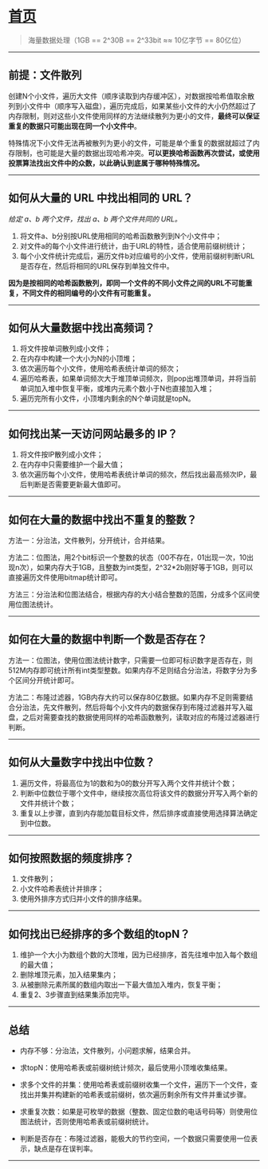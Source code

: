 # [首页](/blog/)

> 海量数据处理（1GB == 2^30B == 2^33bit ≈≈ 10亿字节 == 80亿位）

***

## **前提：文件散列**

创建N个小文件，遍历大文件（顺序读取到内存缓冲区），对数据按哈希值取余散列到小文件中（顺序写入磁盘），遍历完成后，如果某些小文件的大小仍然超过了内存限制，则对这些小文件使用同样的方法继续散列为更小的文件，**最终可以保证重复的数据只可能出现在同一个小文件中**。

特殊情况下小文件无法再被散列为更小的文件，可能是单个重复的数据就超过了内存限制，也可能是大量的数据出现哈希冲突。**可以更换哈希函数再次尝试，或使用投票算法找出文件中的众数，以此确认到底属于哪种特殊情况。**

***

## 如何从大量的 URL 中找出相同的 URL？

*给定 a、b 两个文件，找出 a、b 两个文件共同的 URL。*

1. 将文件a、b分别按URL使用相同的哈希函数散列到N个小文件中；
2. 对文件a的每个小文件进行统计，由于URL的特性，适合使用前缀树统计；
3. 每个小文件统计完成后，遍历文件b对应编号的小文件，使用前缀树判断URL是否存在，然后将相同的URL保存到单独文件中。

**因为是按相同的哈希函数散列，即同一个文件的不同小文件之间的URL不可能重复，不同文件的相同编号的小文件有可能重复。**

***

## 如何从大量数据中找出高频词？

1. 将文件按单词散列成小文件；
2. 在内存中构建一个大小为N的小顶堆；
3. 依次遍历每个小文件，使用哈希表统计单词的频次；
4. 遍历哈希表，如果单词频次大于堆顶单词频次，则pop出堆顶单词，并将当前单词加入堆中恢复平衡，或堆内元素个数小于N也直接加入堆；
5. 遍历完所有小文件，小顶堆内剩余的N个单词就是topN。

***

## 如何找出某一天访问网站最多的 IP？

1. 将文件按IP散列成小文件；
2. 在内存中只需要维护一个最大值；
3. 依次遍历每个小文件，使用哈希表统计单词的频次，然后找出最高频次IP，最后判断是否需要更新最大值即可。

***

## 如何在大量的数据中找出不重复的整数？

方法一：分治法，文件散列，分开统计，合并结果。

方法二：位图法，用2个bit标识一个整数的状态（00不存在，01出现一次，10出现n次），如果内存大于1GB，且整数为int类型，2^32*2b刚好等于1GB，则可以直接遍历文件使用bitmap统计即可。

方法三：分治法和位图法结合，根据内存的大小结合整数的范围，分成多个区间使用位图法统计。

***

## 如何在大量的数据中判断一个数是否存在？

方法一：位图法，使用位图法统计数字，只需要一位即可标识数字是否存在，则512M内存即可统计所有int类型整数。如果内存不足则结合分治法，将数字分为多个区间分开统计即可。

方法二：布隆过滤器，1GB内存大约可以保存80亿数据。如果内存不足则需要结合分治法，先文件散列，然后将每个小文件内的数据保存到布隆过滤器并写入磁盘，之后对需要查找的数据使用同样的哈希函数散列，读取对应的布隆过滤器进行判断。

***

## 如何从大量数字中找出中位数？

1. 遍历文件，将最高位为1的数和为0的数分开写入两个文件并统计个数；
2. 判断中位数位于哪个文件中，继续按次高位将该文件的数据分开写入两个新的文件并统计个数；
3. 重复以上步骤，直到内存能加载目标文件，然后排序或直接使用选择算法确定到中位数。

***

## 如何按照数据的频度排序？

1. 文件散列；
2. 小文件哈希表统计并排序；
3. 使用外排序方式归并小文件的排序结果。

***

## 如何找出已经排序的多个数组的topN？

1. 维护一个大小为数组个数的大顶堆，因为已经排序，首先往堆中加入每个数组的最大值；
2. 删除堆顶元素，加入结果集内；
3. 从被删除元素所属的数组内取出一下最大值加入堆内，恢复平衡；
4. 重复2、3步骤直到结果集添加完毕。

***

## 总结

- 内存不够：分治法，文件散列，小问题求解，结果合并。

- 求topN：使用哈希表或前缀树统计频次，最后使用小顶堆收集结果。

- 求多个文件的并集：使用哈希表或前缀树收集一个文件，遍历下一个文件，查找出并集并构建新的哈希表或前缀树，依次遍历剩余所有文件并重试步骤。

- 求重复次数：如果是可枚举的数据（整数、固定位数的电话号码等）则使用位图法统计，否则使用哈希表或前缀树统计。

- 判断是否存在：布隆过滤器，能极大的节约空间，一个数据只需要使用一位表示，缺点是存在误判率。

***
